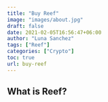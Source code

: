 ```yaml
---
title: "Buy Reef"
image: "images/about.jpg"
draft: false
date: 2021-02-05T16:56:47+06:00
author: "Luna Sanchez"
tags: ["Reef"]
categories: ["Crypto"]
toc: true
url: buy-reef
---
```


## What is Reef?
